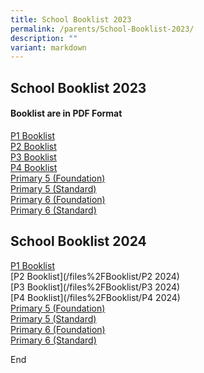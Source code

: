 ```yaml
---
title: School Booklist 2023
permalink: /parents/School-Booklist-2023/
description: ""
variant: markdown
---
```

## School Booklist 2023

#### Booklist are in PDF Format

[P1 Booklist](/files/2023%20P1.pdf)<br>
[P2 Booklist](/files/2023%20P2.pdf)<br>
[P3 Booklist](/files/2023%20P3.pdf)<br>
[P4 Booklist](/files/2023%20P4.pdf)<br>
[Primary 5 (Foundation)](/files/2023%20P5FDN.pdf)<br>
[Primary 5 (Standard)](/files/2023%20P5STD.pdf)<br>
[Primary 6 (Foundation)](/files/2023%20P6FDN.pdf)<br>
[Primary 6 (Standard)](/files/2023%20P6STD.pdf)

## School Booklist 2024

[P1 Booklist](/files%2FBooklist/P1_2024.pdf)<br>
[P2 Booklist](/files%2FBooklist/P2 2024)<br>
[P3 Booklist](/files%2FBooklist/P3 2024)<br>
[P4 Booklist](/files%2FBooklist/P4 2024)<br>
[Primary 5 (Foundation)](/files%2FBooklist/P5_FDN_2024)<br>
[Primary 5 (Standard)](/files%2FBooklist/P5_STD_2024)<br>
[Primary 6 (Foundation)](/files%2FBooklist/P6_FDN_2024)<br>
[Primary 6 (Standard)](/files%2FBooklist/P6_STD_2024)

End
